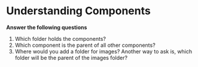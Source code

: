 # Understanding Components
**Answer the following questions**
1. Which folder holds the components?
2. Which component is the parent of all other components?
3. Where would you add a folder for images? Another way to ask is, which folder will be the parent of the images folder?